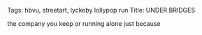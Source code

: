 Tags: hbvu, streetart, lyckeby lollypop run
Title: UNDER BRIDGES
  
the company you keep or running alone just because
